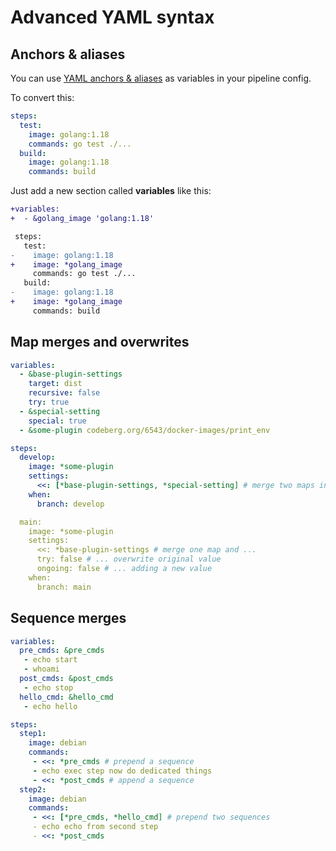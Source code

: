 # Advanced YAML syntax

## Anchors & aliases

You can use [YAML anchors & aliases](https://yaml.org/spec/1.2.2/#3222-anchors-and-aliases) as variables in your pipeline config.

To convert this:

```yml
steps:
  test:
    image: golang:1.18
    commands: go test ./...
  build:
    image: golang:1.18
    commands: build
```

Just add a new section called **variables** like this:

```diff
+variables:
+  - &golang_image 'golang:1.18'

 steps:
   test:
-    image: golang:1.18
+    image: *golang_image
     commands: go test ./...
   build:
-    image: golang:1.18
+    image: *golang_image
     commands: build
```

## Map merges and overwrites

```yaml
variables:
  - &base-plugin-settings
    target: dist
    recursive: false
    try: true
  - &special-setting
    special: true
  - &some-plugin codeberg.org/6543/docker-images/print_env

steps:
  develop:
    image: *some-plugin
    settings:
      <<: [*base-plugin-settings, *special-setting] # merge two maps into an empty map
    when:
      branch: develop

  main:
    image: *some-plugin
    settings:
      <<: *base-plugin-settings # merge one map and ...
      try: false # ... overwrite original value
      ongoing: false # ... adding a new value
    when:
      branch: main
```

## Sequence merges

```yaml
variables:
  pre_cmds: &pre_cmds
   - echo start
   - whoami
  post_cmds: &post_cmds
   - echo stop
  hello_cmd: &hello_cmd
   - echo hello

steps:
  step1:
    image: debian
    commands:
     - <<: *pre_cmds # prepend a sequence
     - echo exec step now do dedicated things
     - <<: *post_cmds # append a sequence
  step2:
    image: debian
    commands:
     - <<: [*pre_cmds, *hello_cmd] # prepend two sequences
     - echo echo from second step
     - <<: *post_cmds
```
